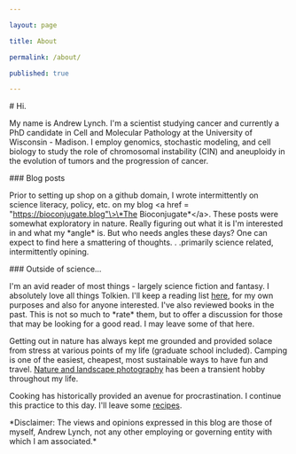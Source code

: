 ```yaml
---

layout: page

title: About

permalink: /about/

published: true

---
```


\# Hi. 

My name is Andrew Lynch. I'm a scientist studying cancer and currently a PhD candidate in Cell and Molecular Pathology at the University of Wisconsin - Madison. I employ genomics, stochastic modeling, and cell biology to study the role of chromosomal instability (CIN) and aneuploidy in the evolution of tumors and the progression of cancer.

\#\#\# Blog posts

Prior to setting up shop on a github domain, I wrote intermittently on science literacy, policy, etc. on my blog \<a href = "https://bioconjugate.blog"\>\*The Bioconjugate\*\</a\>. These posts were somewhat exploratory in nature. Really figuring out what it is I'm interested in and what my \*angle\* is. But who needs angles these days? One can expect to find here a smattering of thoughts. . .primarily science related, intermittently opining. 

\#\#\# Outside of science...

I'm an avid reader of most things - largely science fiction and fantasy. I absolutely love all things Tolkien. I'll keep a reading list [here](https://andrewrlynch.github.io/reading-list/), for my own purposes and also for anyone interested. I've also reviewed books in the past. This is not so much to \*rate\* them, but to offer a discussion for those that may be looking for a good read. I may leave some of that here.

Getting out in nature has always kept me grounded and provided solace from stress at various points of my life (graduate school included). Camping is one of the easiest, cheapest, most sustainable ways to have fun and travel. [Nature and landscape photography](https://andrewrlynch.github.io/photography/) has been a transient hobby throughout my life. 

Cooking has historically provided an avenue for procrastination. I continue this practice to this day. I'll leave some [recipes](https://andrewrlynch.github.io/recipes/). 

\*Disclaimer: The views and opinions expressed in this blog are those of myself, Andrew Lynch, not any other employing or governing entity with which I am associated.\*
